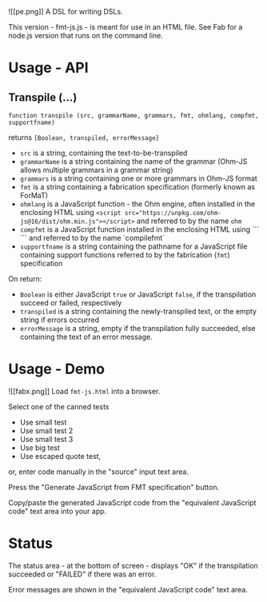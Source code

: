 ![[pe.png]]
A DSL for writing DSLs.

This version - fmt-js.js - is meant for use in an HTML file.  See Fab for a node.js version that runs on the command line.
# Usage - API
## Transpile (...)
`function transpile (src, grammarName, grammars, fmt, ohmlang, compfmt, supportfname)`

returns
`[Boolean, transpiled, errorMessage]`

- `src` is a string, containing the text-to-be-transpiled
- `grammarName` is a string containing the name of the grammar (Ohm-JS allows multiple grammars in a grammar string)
- `grammars` is a string containing one or more grammars in Ohm-JS format
- `fmt` is a string containing a fabrication specification (formerly known as ForMaT)
- `ohmlang` is a JavaScript function - the Ohm engine, often installed in the enclosing HTML using `<script src="https://unpkg.com/ohm-js@16/dist/ohm.min.js"></script>` and referred to by the name `ohm`
- `compfmt` is a JavaScript function installed in the enclosing HTML using ```
    <script src="fmt-js/fmt-js.js"></script>
    <script src="fmt-js/transpile.js"></script>``` and referred to by the name `compilefmt`
- `supportfname` is a string containing the pathname for a JavaScript file containing support functions referred to by the fabrication (`fmt`) specification

On return:
- `Boolean` is either JavaScript `true` or JavaScript `false`, if the transpilation succeed or failed, respectively
- `transpiled` is a string containing the newly-transpiled text, or the empty string if errors occurred
- `errorMessage` is a string, empty if the transpilation fully succeeded, else containing the text of an error message.

# Usage - Demo
![[fabx.png]]
Load `fmt-js.html` into a browser.

Select one of the canned tests
- Use small test
- Use small test 2
- Use small test 3
- Use big test
- Use escaped quote test,

or, enter code manually in the "source" input text area.

Press the "Generate JavaScript from FMT specification" button.

Copy/paste the generated JavaScript code from the "equivalent JavaScript code" text area into your app.

# Status
The status area - at the bottom of screen - displays "OK" if the transpilation succeeded or "FAILED" if there was an error.

Error messages are shown in the "equivalent JavaScript code" text area.